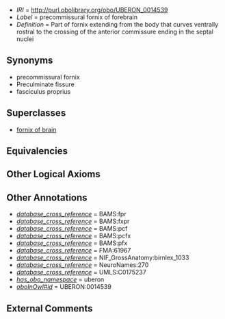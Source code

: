  * *IRI* = http://purl.obolibrary.org/obo/UBERON_0014539
 * *Label* = precommissural fornix of forebrain
 * *Definition* = Part of fornix extending from the body that curves ventrally rostral to the crossing of the anterior commissure ending in the septal nuclei

## Synonyms

 * precommissural fornix
 * Preculminate fissure
 * fasciculus proprius

## Superclasses

 * [fornix of brain](../../UBERON/52/UBERON_0000052.md)

## Equivalencies


## Other Logical Axioms


## Other Annotations

 * *[database_cross_reference](../../ef/oboInOwl#hasDbXref.md)* = BAMS:fpr
 * *[database_cross_reference](../../ef/oboInOwl#hasDbXref.md)* = BAMS:fxpr
 * *[database_cross_reference](../../ef/oboInOwl#hasDbXref.md)* = BAMS:pcf
 * *[database_cross_reference](../../ef/oboInOwl#hasDbXref.md)* = BAMS:pcfx
 * *[database_cross_reference](../../ef/oboInOwl#hasDbXref.md)* = BAMS:pfx
 * *[database_cross_reference](../../ef/oboInOwl#hasDbXref.md)* = FMA:61967
 * *[database_cross_reference](../../ef/oboInOwl#hasDbXref.md)* = NIF_GrossAnatomy:birnlex_1033
 * *[database_cross_reference](../../ef/oboInOwl#hasDbXref.md)* = NeuroNames:270
 * *[database_cross_reference](../../ef/oboInOwl#hasDbXref.md)* = UMLS:C0175237
 * *[has_obo_namespace](../../ce/oboInOwl#hasOBONamespace.md)* = uberon
 * *[oboInOwl#id](../../id/oboInOwl#id.md)* = UBERON:0014539

## External Comments


